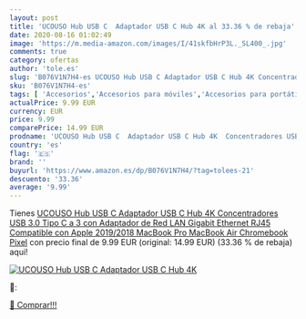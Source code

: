 ```yaml
---
layout: post
title: 'UCOUSO Hub USB C  Adaptador USB C Hub 4K al 33.36 % de rebaja'
date: 2020-08-16 01:02:49
image: 'https://m.media-amazon.com/images/I/41skfbHrP3L._SL400_.jpg'
comments: true
category: ofertas
author: 'tole.es'
slug: 'B076V1N7H4-es UCOUSO Hub USB C Adaptador USB C Hub 4K Concentradores USB...'
sku: 'B076V1N7H4-es'
tags: [ 'Accesorios','Accesorios para móviles','Accesorios para portátiles y netbooks','Cargadores y adaptadores para portátiles y netbooks','Cargadores y bases de carga para portátiles y netbooks','Comunicación móvil y accesorios','Electrónica','Fundas y carcasas para teléfonos móviles','Informática','Móviles','Móviles y smartphones libres','apple', ]
actualPrice: 9.99 EUR
currency: EUR
price: 9.99
comparePrice: 14.99 EUR
prodname: 'UCOUSO Hub USB C  Adaptador USB C Hub 4K  Concentradores USB 3.0 Tipo C a 3 con Adaptador de Red LAN Gigabit Ethernet RJ45 Compatible con Apple 2019/2018 MacBook Pro  MacBook Air  Chromebook Pixel'
country: 'es'
flag: '🇪🇸'
brand: ''
buyurl: 'https://www.amazon.es/dp/B076V1N7H4/?tag=tolees-21'
descuento: '33.36'
average: '9.99'
---
```


Tienes [UCOUSO Hub USB C  Adaptador USB C Hub 4K  Concentradores USB 3.0 Tipo C a 3 con Adaptador de Red LAN Gigabit Ethernet RJ45 Compatible con Apple 2019/2018 MacBook Pro  MacBook Air  Chromebook Pixel](https://www.amazon.es/dp/B076V1N7H4/?tag=tolees-21) con precio final de  9.99 EUR (original: 14.99 EUR) (33.36 %  de rebaja) aqui!

[![UCOUSO Hub USB C  Adaptador USB C Hub 4K](https://m.media-amazon.com/images/I/41skfbHrP3L._SL400_.jpg)](https://www.amazon.es/dp/B076V1N7H4/?tag=tolees-21)

🔎:


[🛒 Comprar!!!](https://www.amazon.es/dp/B076V1N7H4/?tag=tolees-21)
